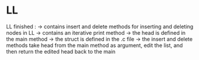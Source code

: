 # LL
LL finished :
-> contains insert and delete methods for inserting and deleting nodes in LL
-> contains an iterative print method
-> the head is defined in the main method
-> the struct is defined in the .c file 
-> the insert and delete methods take head from the main method as argument, edit the list, and then return the edited head back to the main

